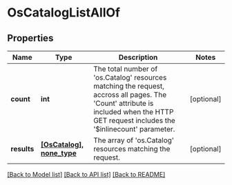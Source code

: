 # OsCatalogListAllOf

## Properties
Name | Type | Description | Notes
------------ | ------------- | ------------- | -------------
**count** | **int** | The total number of &#39;os.Catalog&#39; resources matching the request, accross all pages. The &#39;Count&#39; attribute is included when the HTTP GET request includes the &#39;$inlinecount&#39; parameter. | [optional] 
**results** | [**[OsCatalog], none_type**](OsCatalog.md) | The array of &#39;os.Catalog&#39; resources matching the request. | [optional] 

[[Back to Model list]](../README.md#documentation-for-models) [[Back to API list]](../README.md#documentation-for-api-endpoints) [[Back to README]](../README.md)


